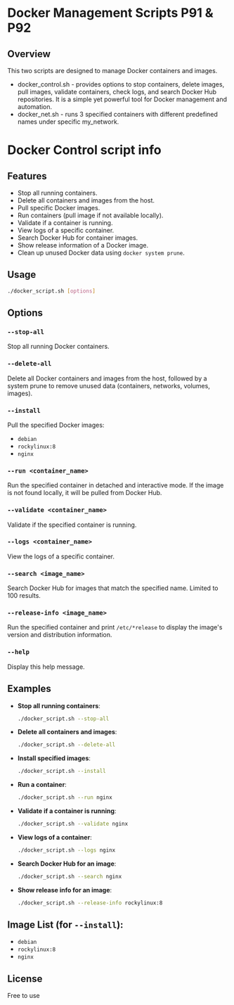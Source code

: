 
# Docker Management Scripts P91 & P92

## Overview
This two scripts are designed to manage Docker containers and images.
- docker_control.sh - provides options to stop containers, delete images, pull images, validate containers, check logs, and search Docker Hub repositories. It is a simple yet powerful tool for Docker management and automation.
- docker_net.sh -  runs 3 specified containers with different predefined names under specific my_network.

# Docker Control script info
## Features
- Stop all running containers.
- Delete all containers and images from the host.
- Pull specific Docker images.
- Run containers (pull image if not available locally).
- Validate if a container is running.
- View logs of a specific container.
- Search Docker Hub for container images.
- Show release information of a Docker image.
- Clean up unused Docker data using `docker system prune`.

## Usage
```bash
./docker_script.sh [options]
```

## Options
### `--stop-all`
Stop all running Docker containers.

### `--delete-all`
Delete all Docker containers and images from the host, followed by a system prune to remove unused data (containers, networks, volumes, images).

### `--install`
Pull the specified Docker images:
- `debian`
- `rockylinux:8`
- `nginx`

### `--run <container_name>`
Run the specified container in detached and interactive mode. If the image is not found locally, it will be pulled from Docker Hub.

### `--validate <container_name>`
Validate if the specified container is running.

### `--logs <container_name>`
View the logs of a specific container.

### `--search <image_name>`
Search Docker Hub for images that match the specified name. Limited to 100 results.

### `--release-info <image_name>`
Run the specified container and print `/etc/*release` to display the image's version and distribution information.

### `--help`
Display this help message.

## Examples
- **Stop all running containers**:
  ```bash
  ./docker_script.sh --stop-all
  ```
- **Delete all containers and images**:
  ```bash
  ./docker_script.sh --delete-all
  ```
- **Install specified images**:
  ```bash
  ./docker_script.sh --install
  ```
- **Run a container**:
  ```bash
  ./docker_script.sh --run nginx
  ```
- **Validate if a container is running**:
  ```bash
  ./docker_script.sh --validate nginx
  ```
- **View logs of a container**:
  ```bash
  ./docker_script.sh --logs nginx
  ```
- **Search Docker Hub for an image**:
  ```bash
  ./docker_script.sh --search nginx
  ```
- **Show release info for an image**:
  ```bash
  ./docker_script.sh --release-info rockylinux:8
  ```

## Image List (for `--install`):
- `debian`
- `rockylinux:8`
- `nginx`

## License
Free to use
